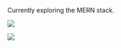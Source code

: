 Currently exploring the MERN stack.

![](https://dcbadge.limes.pink/api/shield/767721020588556319?style=flat)

[![](https://visitcount.itsvg.in/api?id=mounishvatti&icon=7&color=12)](https://visitcount.itsvg.in)


  


